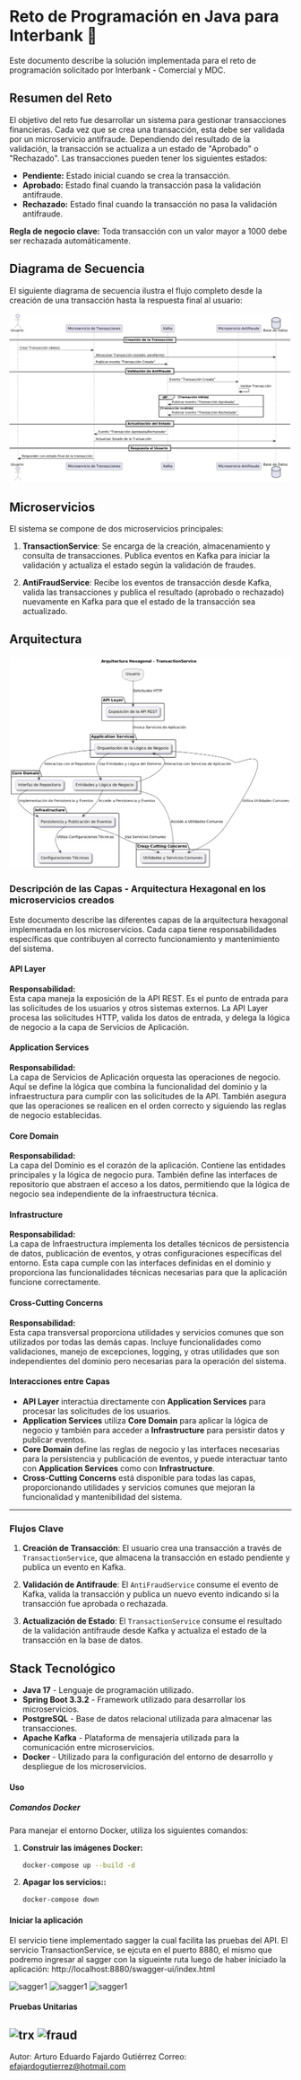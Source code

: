 # Reto de Programación en Java para Interbank 🚀

Este documento describe la solución implementada para el reto de programación solicitado por Interbank - Comercial y MDC.

## Resumen del Reto

El objetivo del reto fue desarrollar un sistema para gestionar transacciones financieras. Cada vez que se crea una transacción, esta debe ser validada por un microservicio antifraude. Dependiendo del resultado de la validación, la transacción se actualiza a un estado de "Aprobado" o "Rechazado". Las transacciones pueden tener los siguientes estados:

- **Pendiente:** Estado inicial cuando se crea la transacción.
- **Aprobado:** Estado final cuando la transacción pasa la validación antifraude.
- **Rechazado:** Estado final cuando la transacción no pasa la validación antifraude.

**Regla de negocio clave:** Toda transacción con un valor mayor a 1000 debe ser rechazada automáticamente.

## Diagrama de Secuencia

El siguiente diagrama de secuencia ilustra el flujo completo desde la creación de una transacción hasta la respuesta final al usuario:

![Diagrama de Secuencia](Img/diagrama_scuencia.png)

## Microservicios

El sistema se compone de dos microservicios principales:

1. **TransactionService**: Se encarga de la creación, almacenamiento y consulta de transacciones. Publica eventos en Kafka para iniciar la validación y actualiza el estado según la validación de fraudes.

2. **AntiFraudService**: Recibe los eventos de transacción desde Kafka, valida las transacciones y publica el resultado (aprobado o rechazado) nuevamente en Kafka para que el estado de la transacción sea actualizado.

## Arquitectura

![Arquitectura](Img/arquiectura_hex.png)
### Descripción de las Capas - Arquitectura Hexagonal en los microservicios creados

Este documento describe las diferentes capas de la arquitectura hexagonal implementada en los microservicios. Cada capa tiene responsabilidades específicas que contribuyen al correcto funcionamiento y mantenimiento del sistema.

#### API Layer

**Responsabilidad:**  
Esta capa maneja la exposición de la API REST. Es el punto de entrada para las solicitudes de los usuarios y otros sistemas externos. La API Layer procesa las solicitudes HTTP, valida los datos de entrada, y delega la lógica de negocio a la capa de Servicios de Aplicación.


#### Application Services

**Responsabilidad:**  
La capa de Servicios de Aplicación orquesta las operaciones de negocio. Aquí se define la lógica que combina la funcionalidad del dominio y la infraestructura para cumplir con las solicitudes de la API. También asegura que las operaciones se realicen en el orden correcto y siguiendo las reglas de negocio establecidas.

#### Core Domain

**Responsabilidad:**  
La capa del Dominio es el corazón de la aplicación. Contiene las entidades principales y la lógica de negocio pura. También define las interfaces de repositorio que abstraen el acceso a los datos, permitiendo que la lógica de negocio sea independiente de la infraestructura técnica.

#### Infrastructure

**Responsabilidad:**  
La capa de Infraestructura implementa los detalles técnicos de persistencia de datos, publicación de eventos, y otras configuraciones específicas del entorno. Esta capa cumple con las interfaces definidas en el dominio y proporciona las funcionalidades técnicas necesarias para que la aplicación funcione correctamente.

#### Cross-Cutting Concerns

**Responsabilidad:**  
Esta capa transversal proporciona utilidades y servicios comunes que son utilizados por todas las demás capas. Incluye funcionalidades como validaciones, manejo de excepciones, logging, y otras utilidades que son independientes del dominio pero necesarias para la operación del sistema.

#### Interacciones entre Capas

- **API Layer** interactúa directamente con **Application Services** para procesar las solicitudes de los usuarios.
- **Application Services** utiliza **Core Domain** para aplicar la lógica de negocio y también para acceder a  **Infrastructure** para persistir datos y publicar eventos.
- **Core Domain** define las reglas de negocio y las interfaces necesarias para la persistencia y publicación de eventos, y puede interactuar tanto con **Application Services** como con **Infrastructure**.
- **Cross-Cutting Concerns** está disponible para todas las capas, proporcionando utilidades y servicios comunes que mejoran la funcionalidad y mantenibilidad del sistema.

---

### Flujos Clave

1. **Creación de Transacción**: El usuario crea una transacción a través de `TransactionService`, que almacena la transacción en estado pendiente y publica un evento en Kafka.

2. **Validación de Antifraude**: El `AntiFraudService` consume el evento de Kafka, valida la transacción y publica un nuevo evento indicando si la transacción fue aprobada o rechazada.

3. **Actualización de Estado**: El `TransactionService` consume el resultado de la validación antifraude desde Kafka y actualiza el estado de la transacción en la base de datos.

## Stack Tecnológico

- **Java 17** - Lenguaje de programación utilizado.
- **Spring Boot 3.3.2** - Framework utilizado para desarrollar los microservicios.
- **PostgreSQL** - Base de datos relacional utilizada para almacenar las transacciones.
- **Apache Kafka** - Plataforma de mensajería utilizada para la comunicación entre microservicios.
- **Docker** - Utilizado para la configuración del entorno de desarrollo y despliegue de los microservicios.

#### Uso

##### Comandos Docker

Para manejar el entorno Docker, utiliza los siguientes comandos:

1. **Construir las imágenes Docker:**

   ```bash
   docker-compose up --build -d

2. **Apagar los servicios::**
   ```bash
   docker-compose down

#### Iniciar la aplicación
El servicio tiene implementado sagger la cual facilita las pruebas del API.
El servicio TransactionService, se ejcuta en el puerto 8880, el mismo que podremo ingresar al sagger con la sigueinte ruta luego de haber iniciado la aplicación: http://localhost:8880/swagger-ui/index.html

![sagger1](Img/ini1.png)
![sagger1](Img/ini2.png)
![sagger1](Img/ini3.png)


#### Pruebas Unitarias
![trx](Img/p1.png)
![fraud](Img/p2.png)
---
Autor: Arturo Eduardo Fajardo Gutiérrez
Correo: efajardogutierrez@hotmail.com
